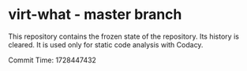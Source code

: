 # virt-what - master branch

This repository contains the frozen state of the repository.
Its history is cleared. It is used only for static code
analysis with Codacy.

Commit Time: 1728447432